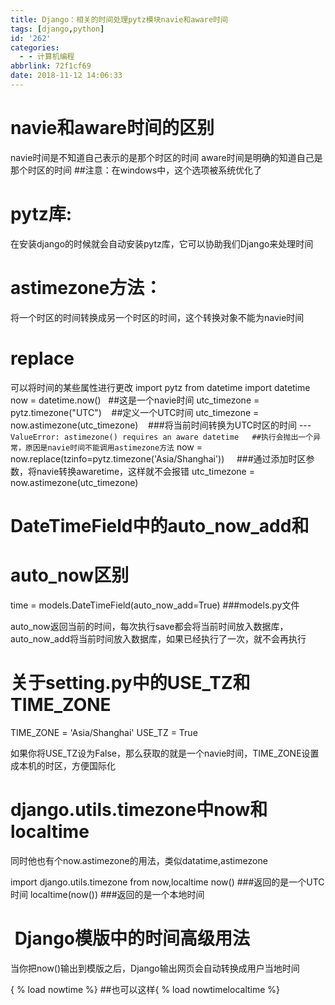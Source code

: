 ```yaml
---
title: Django：相关的时间处理pytz模块navie和aware时间
tags: [django,python]
id: '262'
categories:
  - - 计算机编程
abbrlink: 72f1cf69
date: 2018-11-12 14:06:33
---
```


# navie和aware时间的区别

navie时间是不知道自己表示的是那个时区的时间 aware时间是明确的知道自己是那个时区的时间 ##注意：在windows中，这个选项被系统优化了

# pytz库:

在安装django的时候就会自动安装pytz库，它可以协助我们Django来处理时间

# astimezone方法：

将一个时区的时间转换成另一个时区的时间，这个转换对象不能为navie时间

# replace

可以将时间的某些属性进行更改 import pytz from datetime import datetime now = datetime.now()   ##这是一个navie时间 utc\_timezone = pytz.timezone("UTC")    ##定义一个UTC时间 utc\_timezone = now.astimezone(utc\_timezone)    ###将当前时间转换为UTC时区的时间 ---`ValueError: astimezone() requires an aware datetime   ##执行会抛出一个异常，原因是navie时间不能调用astimezone方法` now = now.replace(tzinfo=pytz.timezone('Asia/Shanghai'))     ###通过添加时区参数，将navie转换awaretime，这样就不会报错 utc\_timezone = now.astimezone(utc\_timezone)

# DateTimeField中的auto\_now\_add和

# auto\_now区别

time = models.DateTimeField(auto\_now\_add=True) ###models.py文件

auto\_now返回当前的时间，每次执行save都会将当前时间放入数据库，auto\_now\_add将当前时间放入数据库，如果已经执行了一次，就不会再执行

# 关于setting.py中的USE\_TZ和TIME\_ZONE

TIME\_ZONE = 'Asia/Shanghai'
USE\_TZ = True

如果你将USE\_TZ设为False，那么获取的就是一个navie时间，TIME\_ZONE设置成本机的时区，方便国际化

# django.utils.timezone中now和localtime

同时他也有个now.astimezone的用法，类似datatime,astimezone

import django.utils.timezone from now,localtime
now()       ###返回的是一个UTC时间
localtime(now())     ###返回的是一个本地时间

#  Django模版中的时间高级用法

当你把now()输出到模版之后，Django输出网页会自动转换成用户当地时间

{ % load nowtime %}        ##也可以这样{ % load nowtimelocaltime %}